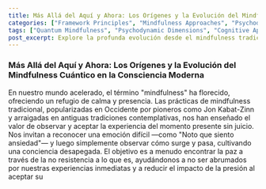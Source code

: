 ```yaml
---
title: Más Allá del Aquí y Ahora: Los Orígenes y la Evolución del Mindfulness Cuántico en la Consciencia Moderna
categories: ["Framework Principles", "Mindfulness Approaches", "Psychodynamic Dimensions"]
tags: ["Quantum Mindfulness", "Psychodynamic Dimensions", "Cognitive Appraisal", "Perceptual Freedom", "Conscious Observation", "Superposition", "Consciousness Refinement"]
post_excerpt: Explore la profunda evolución desde el mindfulness tradicional hasta el Mindfulness Cuántico, entendiendo cómo nuestra observación consciente moldea activamente la realidad. Este marco nos empodera para ir más allá de la mera aceptación y pasar a influir activamente en los procesos psicodinámicos subyacentes que generan nuestras experiencias, fomentando una verdadera libertad perceptual y agencia cognitiva.
---
```

### Más Allá del Aquí y Ahora: Los Orígenes y la Evolución del Mindfulness Cuántico en la Consciencia Moderna

En nuestro mundo acelerado, el término "mindfulness" ha florecido, ofreciendo un refugio de calma y presencia. Las prácticas de mindfulness tradicional, popularizadas en Occidente por pioneros como Jon Kabat-Zinn y arraigadas en antiguas tradiciones contemplativas, nos han enseñado el valor de observar y aceptar la experiencia del momento presente sin juicio. Nos invitan a reconocer una emoción difícil —como "Noto que siento ansiedad"— y luego simplemente observar cómo surge y pasa, cultivando una conciencia desapegada. El objetivo es a menudo encontrar la paz a través de la no resistencia a lo que es, ayudándonos a no ser abrumados por nuestras experiencias inmediatas y a reducir el impacto de la presión al aceptar su